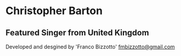 # Christopher Barton
## Featured Singer from United Kingdom

Developed and desgined by 'Franco Bizzotto'
fmbizzotto@gmail.com
